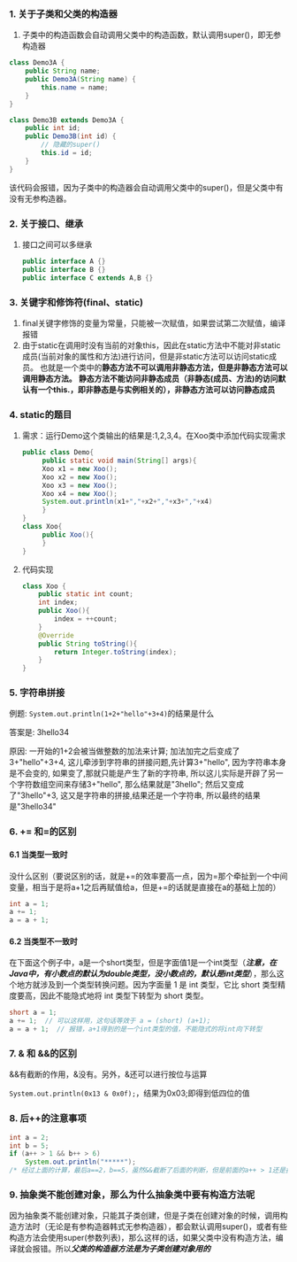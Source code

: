 ### 1. 关于子类和父类的构造器

1. 子类中的构造函数会自动调用父类中的构造函数，默认调用super()，即无参构造器

```java
class Demo3A {
    public String name;
    public Demo3A(String name) {
        this.name = name;
    }
}

class Demo3B extends Demo3A {
	public int id;
	public Demo3B(int id) {
        // 隐藏的super()
		this.id = id;
	}
}
```

该代码会报错，因为子类中的构造器会自动调用父类中的super()，但是父类中有没有无参构造器。



### 2. 关于接口、继承

1. 接口之间可以多继承

   ```java
   public interface A {}
   public interface B {}
   public interface C extends A,B {}
   ```



### 3. 关键字和修饰符(final、static)

1. final关键字修饰的变量为常量，只能被一次赋值，如果尝试第二次赋值，编译报错
2. 由于static在调用时没有当前的对象this，因此在static方法中不能对非static成员(当前对象的属性和方法)进行访问，但是非static方法可以访问static成员。
    也就是一个类中的**静态方法不可以调用非静态方法，但是非静态方法可以调用静态方法。**
    **静态方法不能访问非静态成员（非静态(成员、方法)的访问默认有一个this.，即非静态是与实例相关的），非静态方法可以访问静态成员**

### 4. static的题目

1. 需求：运行Demo这个类输出的结果是:1,2,3,4。在Xoo类中添加代码实现需求

   ```java
   public class Demo{
        public static void main(String[] args){
   		Xoo x1 = new Xoo();
   		Xoo x2 = new Xoo();
   		Xoo x3 = new Xoo();
   		Xoo x4 = new Xoo();
   		System.out.println(x1+","+x2+","+x3+","+x4)
        }	
   }
   class Xoo{
        public Xoo(){
        }
   }
   ```

2. 代码实现

   ```java
   class Xoo {
       public static int count;
       int index;
       public Xoo(){
           index = ++count;
       }
       @Override
       public String toString(){
           return Integer.toString(index);
       }
   }
   ```

### 5. 字符串拼接

例题: `System.out.println(1+2+"hello"+3+4)`的结果是什么

答案是: 3hello34

原因: 一开始的1+2会被当做整数的加法来计算; 加法加完之后变成了3+"hello"+3+4, 这儿牵涉到字符串的拼接问题,先计算3+"hello", 因为字符串本身是不会变的, 如果变了,那就只能是产生了新的字符串, 所以这儿实际是开辟了另一个字符数组空间来存储3+"hello", 那么结果就是"3hello"; 然后又变成了"3hello"+3, 这又是字符串的拼接,结果还是一个字符串, 所以最终的结果是"3hello34"

### 6. += 和=的区别

#### 6.1 当类型一致时

没什么区别（要说区别的话，就是+=的效率要高一点，因为=那个牵扯到一个中间变量，相当于是将a+1之后再赋值给a，但是+=的话就是直接在a的基础上加的）

```java
int a = 1;
a += 1;
a = a + 1;
```

#### 6.2 当类型不一致时

在下面这个例子中，a是一个short类型，但是字面值1是一个int类型（***注意，在Java中，有小数点的默认为double类型，没小数点的，默认是int类型***），那么这个地方就涉及到一个类型转换问题。因为字面量 1 是 int 类型，它比 short 类型精度要高，因此不能隐式地将 int 类型下转型为 short 类型。

```java
short a = 1;
a += 1;  // 可以这样用，这句话等效于 a = (short) (a+1);
a = a + 1;  // 报错，a+1得到的是一个int类型的值，不能隐式的将int向下转型
```

### 7. & 和 &&的区别

&&有截断的作用，&没有。另外，&还可以进行按位与运算

`System.out.println(0x13 & 0x0f);`，结果为0x03;即得到低四位的值

### 8. 后++的注意事项

```java
int a = 2;
int b = 5;
if (a++ > 1 && b++ > 6)
    System.out.println("*****");
/* 经过上面的计算，最后a==2，b==5，虽然&&截断了后面的判断，但是前面的a++ > 1还是执行了，所以++就可以执行，并不是要括号里的所有语句都执行完之后，再分别执行每个后++*/
```

### 9. 抽象类不能创建对象，那么为什么抽象类中要有构造方法呢

因为抽象类不能创建对象，只能其子类创建，但是子类在创建对象的时候，调用构造方法时（无论是有参构造器韩式无参构造器），都会默认调用super()，或者有些构造方法会使用super(参数列表)，那么这样的话，如果父类中没有构造方法，编译就会报错。所以***父类的构造器方法是为子类创建对象用的***




























